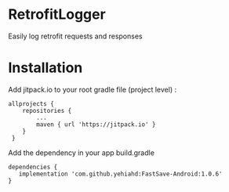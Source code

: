 # RetrofitLogger
Easily log retrofit requests and responses

# Installation
Add jitpack.io to your root gradle file (project level) :

    allprojects {
        repositories {
            ...
            maven { url 'https://jitpack.io' }
        }
     }

Add the dependency in your app build.gradle

    dependencies {
       implementation 'com.github.yehiahd:FastSave-Android:1.0.6'
    }
